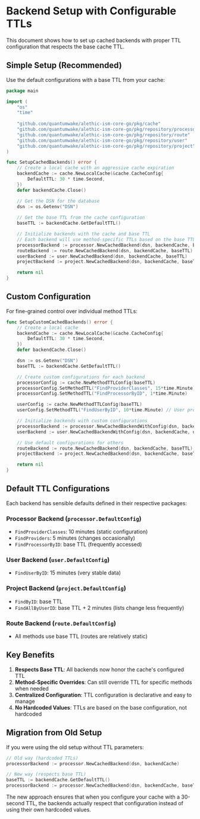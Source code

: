 # Backend Setup with Configurable TTLs

This document shows how to set up cached backends with proper TTL configuration that respects the base cache TTL.

## Simple Setup (Recommended)

Use the default configurations with a base TTL from your cache:

```go
package main

import (
    "os"
    "time"
    
    "github.com/quantumwake/alethic-ism-core-go/pkg/cache"
    "github.com/quantumwake/alethic-ism-core-go/pkg/repository/processor"
    "github.com/quantumwake/alethic-ism-core-go/pkg/repository/route"
    "github.com/quantumwake/alethic-ism-core-go/pkg/repository/user"
    "github.com/quantumwake/alethic-ism-core-go/pkg/repository/project"
)

func SetupCachedBackends() error {
    // Create a local cache with an aggressive cache expiration
    backendCache := cache.NewLocalCache(&cache.CacheConfig{
        DefaultTTL: 30 * time.Second,
    })
    defer backendCache.Close()

    // Get the DSN for the database
    dsn := os.Getenv("DSN")
    
    // Get the base TTL from the cache configuration
    baseTTL := backendCache.GetDefaultTTL()

    // Initialize backends with the cache and base TTL
    // Each backend will use method-specific TTLs based on the base TTL
    processorBackend := processor.NewCachedBackend(dsn, backendCache, baseTTL)
    routeBackend := route.NewCachedBackend(dsn, backendCache, baseTTL)
    userBackend := user.NewCachedBackend(dsn, backendCache, baseTTL)
    projectBackend := project.NewCachedBackend(dsn, backendCache, baseTTL)

    return nil
}
```

## Custom Configuration

For fine-grained control over individual method TTLs:

```go
func SetupCustomCachedBackends() error {
    // Create a local cache
    backendCache := cache.NewLocalCache(&cache.CacheConfig{
        DefaultTTL: 30 * time.Second,
    })
    defer backendCache.Close()

    dsn := os.Getenv("DSN")
    baseTTL := backendCache.GetDefaultTTL()

    // Create custom configurations for each backend
    processorConfig := cache.NewMethodTTLConfig(baseTTL)
    processorConfig.SetMethodTTL("FindProviderClasses", 15*time.Minute) // Static data
    processorConfig.SetMethodTTL("FindProcessorByID", 1*time.Minute)    // Override for specific method

    userConfig := cache.NewMethodTTLConfig(baseTTL)
    userConfig.SetMethodTTL("FindUserByID", 10*time.Minute) // User profiles are stable

    // Initialize backends with custom configurations
    processorBackend := processor.NewCachedBackendWithConfig(dsn, backendCache, processorConfig)
    userBackend := user.NewCachedBackendWithConfig(dsn, backendCache, userConfig)

    // Use default configurations for others
    routeBackend := route.NewCachedBackend(dsn, backendCache, baseTTL)
    projectBackend := project.NewCachedBackend(dsn, backendCache, baseTTL)

    return nil
}
```

## Default TTL Configurations

Each backend has sensible defaults defined in their respective packages:

### Processor Backend (`processor.DefaultConfig`)
- `FindProviderClasses`: 10 minutes (static configuration)
- `FindProviders`: 5 minutes (changes occasionally)
- `FindProcessorByID`: base TTL (frequently accessed)

### User Backend (`user.DefaultConfig`)
- `FindUserByID`: 15 minutes (very stable data)

### Project Backend (`project.DefaultConfig`)
- `FindByID`: base TTL
- `FindAllByUserID`: base TTL + 2 minutes (lists change less frequently)

### Route Backend (`route.DefaultConfig`)
- All methods use base TTL (routes are relatively static)

## Key Benefits

1. **Respects Base TTL**: All backends now honor the cache's configured TTL
2. **Method-Specific Overrides**: Can still override TTL for specific methods when needed
3. **Centralized Configuration**: TTL configuration is declarative and easy to manage
4. **No Hardcoded Values**: TTLs are based on the base configuration, not hardcoded

## Migration from Old Setup

If you were using the old setup without TTL parameters:

```go
// Old way (hardcoded TTLs)
processorBackend := processor.NewCachedBackend(dsn, backendCache)

// New way (respects base TTL)
baseTTL := backendCache.GetDefaultTTL()
processorBackend := processor.NewCachedBackend(dsn, backendCache, baseTTL)
```

The new approach ensures that when you configure your cache with a 30-second TTL, the backends actually respect that configuration instead of using their own hardcoded values.